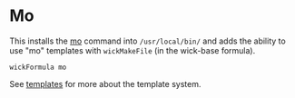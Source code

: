 Mo
==

This installs the [mo](https://github.com/tests-always-included/mo) command into `/usr/local/bin/` and adds the ability to use "mo" templates with `wickMakeFile` (in the wick-base formula).

    wickFormula mo

See [templates] for more about the template system.


[templates]: ../../doc/templates.md
